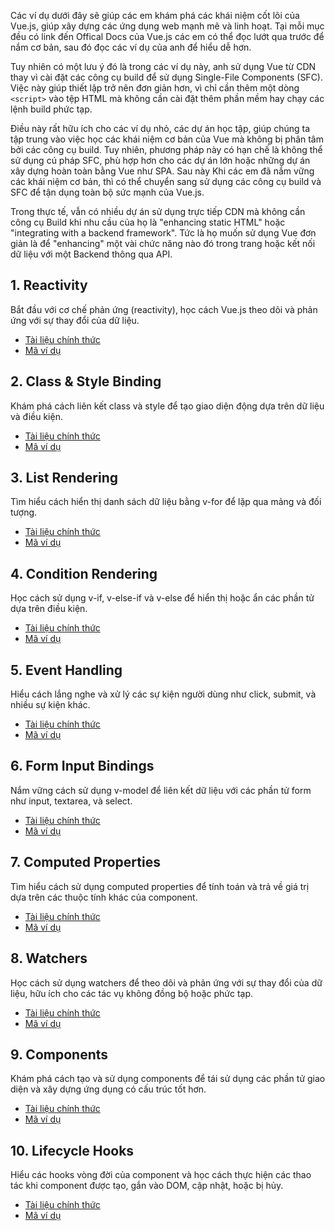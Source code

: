 Các ví dụ dưới đây sẽ giúp các em khám phá các khái niệm cốt lõi của Vue.js, giúp xây dựng các ứng dụng web mạnh mẽ và linh hoạt. Tại mỗi mục đều có link đến Offical Docs của Vue.js các em có thể đọc lướt qua trước để nắm cơ bản, sau đó đọc các ví dụ của anh để hiểu dễ hơn.

Tuy nhiên có một lưu ý đó là trong các ví dụ này, anh sử dụng Vue từ CDN thay vì cài đặt các công cụ build để sử dụng Single-File Components (SFC). Việc này giúp thiết lập trở nên đơn giản hơn, vì chỉ cần thêm một dòng `<script>` vào tệp HTML mà không cần cài đặt thêm phần mềm hay chạy các lệnh build phức tạp. 

Điều này rất hữu ích cho các ví dụ nhỏ, các dự án học tập, giúp chúng ta tập trung vào việc học các khái niệm cơ bản của Vue mà không bị phân tâm bởi các công cụ build. Tuy nhiên, phương pháp này có hạn chế là không thể sử dụng cú pháp SFC, phù hợp hơn cho các dự án lớn hoặc những dự án xây dựng hoàn toàn bằng Vue như SPA. Sau này Khi các em đã nắm vững các khái niệm cơ bản, thì có thể chuyển sang sử dụng các công cụ build và SFC để tận dụng toàn bộ sức mạnh của Vue.js.

Trong thực tế, vẫn có nhiều dự án sử dụng trực tiếp CDN mà không cần công cụ Build khi nhu cầu của họ là "enhancing static HTML" hoặc "integrating with a backend framework". Tức là họ muốn sử dụng Vue đơn giản là để "enhancing" một vài chức năng nào đó trong trang hoặc kết nối dữ liệu với một Backend thông qua API.

## 1. Reactivity
Bắt đầu với cơ chế phản ứng (reactivity), học cách Vue.js theo dõi và phản ứng với sự thay đổi của dữ liệu.
- [Tài liệu chính thức](https://vuejs.org/guide/essentials/reactivity-fundamentals.html)
- [Mã ví dụ](reactivity.html)

## 2. Class & Style Binding
Khám phá cách liên kết class và style để tạo giao diện động dựa trên dữ liệu và điều kiện.

- [Tài liệu chính thức](https://vuejs.org/guide/essentials/class-and-style.html)
- [Mã ví dụ](class-and-style-binding.html)

## 3. List Rendering
Tìm hiểu cách hiển thị danh sách dữ liệu bằng v-for để lặp qua mảng và đối tượng.

- [Tài liệu chính thức](https://vuejs.org/guide/essentials/list.html)
- [Mã ví dụ](list-rendering.html)

## 4. Condition Rendering
Học cách sử dụng v-if, v-else-if và v-else để hiển thị hoặc ẩn các phần tử dựa trên điều kiện.

- [Tài liệu chính thức](https://vuejs.org/guide/essentials/conditional.html)
- [Mã ví dụ](condition-rendering.html)

## 5. Event Handling
Hiểu cách lắng nghe và xử lý các sự kiện người dùng như click, submit, và nhiều sự kiện khác.

- [Tài liệu chính thức](https://vuejs.org/guide/essentials/event-handling.html)
- [Mã ví dụ](event-handling.html)

## 6. Form Input Bindings
Nắm vững cách sử dụng v-model để liên kết dữ liệu với các phần tử form như input, textarea, và select.

- [Tài liệu chính thức](https://vuejs.org/guide/essentials/forms.html)
- [Mã ví dụ](form-input-bindings.html)

## 7. Computed Properties
Tìm hiểu cách sử dụng computed properties để tính toán và trả về giá trị dựa trên các thuộc tính khác của component.

- [Tài liệu chính thức](https://vuejs.org/guide/essentials/computed.html)
- [Mã ví dụ](computed-properties.html)

## 8. Watchers
Học cách sử dụng watchers để theo dõi và phản ứng với sự thay đổi của dữ liệu, hữu ích cho các tác vụ không đồng bộ hoặc phức tạp.

- [Tài liệu chính thức](https://vuejs.org/guide/essentials/watchers.html)
- [Mã ví dụ](watchers.html)

## 9. Components
Khám phá cách tạo và sử dụng components để tái sử dụng các phần tử giao diện và xây dựng ứng dụng có cấu trúc tốt hơn.

- [Tài liệu chính thức](https://vuejs.org/guide/essentials/component-basics.html)
- [Mã ví dụ](components.html)

## 10. Lifecycle Hooks
Hiểu các hooks vòng đời của component và học cách thực hiện các thao tác khi component được tạo, gắn vào DOM, cập nhật, hoặc bị hủy.

- [Tài liệu chính thức](https://vuejs.org/guide/essentials/lifecycle.html)
- [Mã ví dụ](lifecycle-hooks.html)
